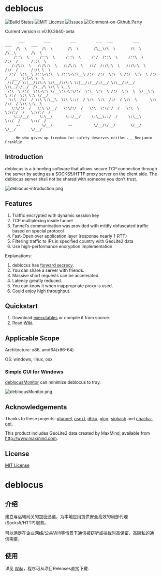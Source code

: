 # deblocus

[![Build Status](https://travis-ci.org/Lafeng/deblocus.svg?branch=master)](https://travis-ci.org/Lafeng/deblocus)
[![MIT License](https://img.shields.io/packagist/l/doctrine/orm.svg)](http://opensource.org/licenses/MIT)
[![Issues](https://img.shields.io/github/issues/Lafeng/deblocus.svg)](https://github.com/Lafeng/deblocus/issues)
[![Comment-on-Github.Party](https://img.shields.io/badge/Comment%20on-Github.Party-yellow.svg)](https://github.party/item?id=46)

Current version is v0.10.2640-beta

```
      ___         ___         ___         ___  ___         ___         ___         ___     
     /\  \       /\  \       /\  \       /\__\/\  \       /\  \       /\__\       /\  \    
    /::\  \     /::\  \     /::\  \     /:/  /::\  \     /::\  \     /:/  /      /::\  \   
   /:/\:\  \   /:/\:\  \   /:/\:\  \   /:/  /:/\:\  \   /:/\:\  \   /:/  /      /:/\ \  \  
  /:/  \:\__\ /::\~\:\  \ /::\~\:\__\ /:/  /:/  \:\  \ /:/  \:\  \ /:/  /  ___ _\:\~\ \  \ 
 /:/__/ \:|__/:/\:\ \:\__/:/\:\ \:|__/:/__/:/__/ \:\__/:/__/ \:\__/:/__/  /\__/\ \:\ \ \__\
 \:\  \ /:/  \:\~\:\ \/__\:\~\:\/:/  \:\  \:\  \ /:/  \:\  \  \/__\:\  \ /:/  \:\ \:\ \/__/
  \:\  /:/  / \:\ \:\__\  \:\ \::/  / \:\  \:\  /:/  / \:\  \      \:\  /:/  / \:\ \:\__\  
   \:\/:/  /   \:\ \/__/   \:\/:/  /   \:\  \:\/:/  /   \:\  \      \:\/:/  /   \:\/:/  /  
    \::/__/     \:\__\      \::/__/     \:\__\::/  /     \:\__\      \::/  /     \::/  /   
     ~~          \/__/       ~~          \/__/\/__/       \/__/       \/__/       \/__/    
     
     He who gives up freedom for safety deserves neither.___Benjamin Franklin
```

## Introduction

deblocus is a tunneling software that allows secure TCP connection through the server by acting as a SOCKS5/HTTP proxy server on the client side. The deblocus server shall not be shared with someone you don't trust.

![deblocus-introduction.png](https://i.imgur.com/FP5A7hE.png)

## Features

1. Traffic encrypted with dynamic session key
2. TCP multiplexing inside tunnel
3. Tunnel's communication was provided with mildly obfuscated traffic based on special protocol
4. Fast-Open over application layer (response nearly 1-RTT)
5. Filtering traffic to IPs in specified country with GeoLite2 data
6. Use high-performance encryption implementation

Explanations:

1. deblocus has [forward secrecy](https://en.wikipedia.org/wiki/Forward_secrecy).
2. You can share a server with friends.
3. Massive short requests can be accelerated.
4. Latency greatly reduced.
5. You can know it when inappropriate proxy is used.
6. Could enjoy high throughput.

## Quickstart

1. Download [executables](https://github.com/Lafeng/deblocus/releases) or compile it from source.
2. Read [Wiki](https://github.com/Lafeng/deblocus/wiki).

## Applicable Scope

Architecture: x86, amd64(x86-64)

OS: windows, linux, osx

### Simple GUI for Windows

[deblocusMonitor](https://github.com/Lafeng/deblocus/releases) can minimize deblocus to tray.

![deblocusMonitor.png](https://i.imgur.com/pdBpKN6m.png)

## Acknowledgements

Thanks to these projects: [qtunnel](https://github.com/getqujing/qtunnel), [osext](https://bitbucket.org/kardianos/osext), [dhkx](https://github.com/monnand/dhkx), [glog](https://github.com/golang/glog), [siphash](https://github.com/dchest/siphash) and [chacha-opt](https://github.com/floodyberry/chacha-opt).

This product includes GeoLite2 data created by MaxMind, available from <http://www.maxmind.com>.

## License

[MIT License](https://github.com/Lafeng/deblocus/blob/master/LICENSE)


# deblocus

## 介绍

建立与远端网关的加密通道，为本地应用提供安全高效的局部代理(Socks5/HTTP)服务。

可以满足在企业网络/公共Wifi等情景下通信被窃听或拦截时高保密、高隐私的通信需要。

## 使用

详见 [Wiki](https://github.com/Lafeng/deblocus/wiki)，程序可从项目Releases直接下载.
